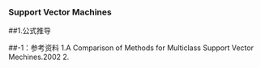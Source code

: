 
### Support Vector Machines

##1.公式推导

##-1：参考资料
1.A Comparison of Methods for Multiclass Support Vector Mechines.2002
2.
